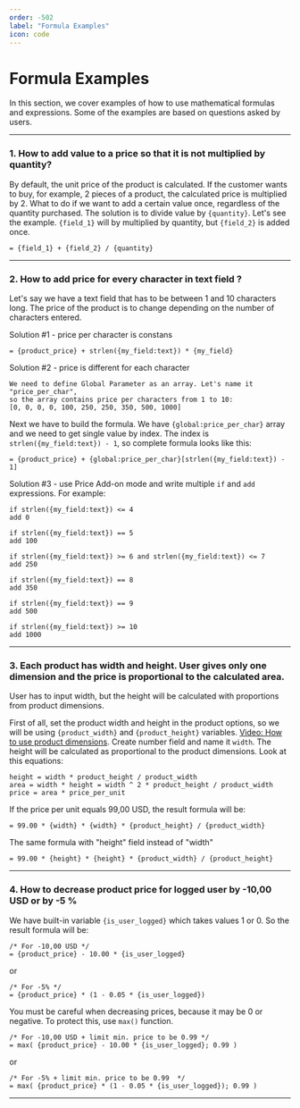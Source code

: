 ```yaml
---
order: -502
label: "Formula Examples"
icon: code
---
```

# Formula Examples

In this section, we cover examples of how to use mathematical formulas and expressions. Some of the examples are based on questions asked by users.

---

### 1. How to add value to a price so that it is not multiplied by quantity?

By default, the unit price of the product is calculated. If the customer wants to buy, for example, 2 pieces of a product, the calculated price is multiplied by 2. What to do if we want to add a certain value once, regardless of the quantity purchased.
The solution is to divide value by ``{quantity}``. Let's see the example. ``{field_1}`` will by multiplied by quantity, but ``{field_2}`` is added once.
```
= {field_1} + {field_2} / {quantity}
```

---

### 2. How to add price for every character in text field ?

Let's say we have a text field that has to be between 1 and 10 characters long. 
The price of the product is to change depending on the number of characters entered.

Solution #1 - price per character is constans
```
= {product_price} + strlen({my_field:text}) * {my_field}
```

Solution #2 - price is different for each character
```
We need to define Global Parameter as an array. Let's name it "price_per_char",
so the array contains price per characters from 1 to 10:
[0, 0, 0, 0, 100, 250, 250, 350, 500, 1000]
```
Next we have to build the formula. We have ``{global:price_per_char}`` array and we need to get single value by index.
The index is ``strlen({my_field:text}) - 1``, so complete formula looks like this:
```
= {product_price} + {global:price_per_char}[strlen({my_field:text}) - 1]
```

Solution #3 - use Price Add-on mode and write multiple ``if`` and ``add`` expressions. For example:
```
if strlen({my_field:text}) <= 4
add 0

if strlen({my_field:text}) == 5
add 100

if strlen({my_field:text}) >= 6 and strlen({my_field:text}) <= 7
add 250

if strlen({my_field:text}) == 8
add 350

if strlen({my_field:text}) == 9
add 500

if strlen({my_field:text}) >= 10
add 1000
```

---

### 3. Each product has width and height. User gives only one dimension and the price is proportional to the calculated area.

User has to input width, but the height will be calculated with proportions from product dimensions.

First of all, set the product width and height in the product options, so we will be using ``{product_width}`` and ``{product_height}`` variables. <a href="https://www.youtube.com/watch?v=M2t0yf8ocbk" target="_blank">Video: How to use product dimensions</a>.
Create number field and name it ``width``. The height will be calculated as proportional to the product dimensions. Look at this equations:
```
height = width * product_height / product_width
area = width * height = width ^ 2 * product_height / product_width
price = area * price_per_unit
```
If the price per unit equals 99,00 USD, the result formula will be:
```
= 99.00 * {width} * {width} * {product_height} / {product_width}
```
The same formula with "height" field instead of "width"
```
= 99.00 * {height} * {height} * {product_width} / {product_height}
```

---

### 4. How to decrease product price for logged user by -10,00 USD or by -5 %

We have built-in variable ``{is_user_logged}`` which takes values 1 or 0.
So the result formula will be:
```
/* For -10,00 USD */
= {product_price} - 10.00 * {is_user_logged}
```
or
```
/* For -5% */
= {product_price} * (1 - 0.05 * {is_user_logged})
```

You must be careful when decreasing prices, because it may be 0 or negative. To protect this, use ``max()`` function.
```
/* For -10,00 USD + limit min. price to be 0.99 */
= max( {product_price} - 10.00 * {is_user_logged}; 0.99 )
```
or
```
/* For -5% + limit min. price to be 0.99  */
= max( {product_price} * (1 - 0.05 * {is_user_logged}); 0.99 )
```

---
